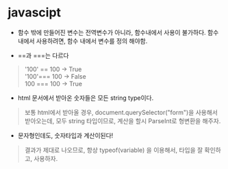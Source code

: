 # javascipt


* 함수 밖에 만들어진 변수는 전역변수가 아니라, 함수내에서 사용이 불가하다.
함수 내에서 사용하려면, 함수 내에서 변수를 정의 해야함.

* ==과 ===는 다르다
> '100' == 100  -> True <br>
> '100'=== 100  -> False<br>
>  100 === 100  -> True

* html 문서에서 받아온 숫자들은 모든 string type이다.
> 보통 html에서 받아올 경우, document.querySelector("form")을 사용해서 받아오는데, 모두 string 타입이므로, 계산을 할시 ParseInt로 형변환을 해주자.

* 문자형인데도, 숫자타입과 계산이된다!
>  결과가 제대로 나오므로, 항상 typeof(variable) 을 이용해서, 타입을 잘 확인하고, 사용하자.



